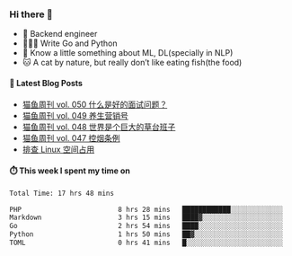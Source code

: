 ### Hi there 👋

- 🔧 Backend engineer
- 👨🏻‍💻 Write Go and Python
- 🔭 Know a little something about ML, DL(specially in NLP)
- 🐱 A cat by nature, but really don’t like eating fish(the food)

#### 📖 Latest Blog Posts
<!-- BLOG-POST-LIST:START -->
- [猫鱼周刊 vol. 050 什么是好的面试问题？](https://ameow.xyz/archives/weekly-050)
- [猫鱼周刊 vol. 049 养生营销号](https://ameow.xyz/archives/weekly-049)
- [猫鱼周刊 vol. 048 世界是个巨大的草台班子](https://ameow.xyz/archives/weekly-048)
- [猫鱼周刊 vol. 047 控烟条例](https://ameow.xyz/archives/weekly-047)
- [排查 Linux 空间占用](https://ameow.xyz/archives/linux-storage-usage-troubleshoot)
<!-- BLOG-POST-LIST:END -->

#### ⏱️ This week I spent my time on
<!--START_SECTION:waka-->

```txt
Total Time: 17 hrs 48 mins

PHP                        8 hrs 28 mins   ████████████░░░░░░░░░░░░░   47.60 %
Markdown                   3 hrs 15 mins   ████▓░░░░░░░░░░░░░░░░░░░░   18.23 %
Go                         2 hrs 54 mins   ████░░░░░░░░░░░░░░░░░░░░░   16.30 %
Python                     1 hrs 50 mins   ██▓░░░░░░░░░░░░░░░░░░░░░░   10.30 %
TOML                       0 hrs 41 mins   █░░░░░░░░░░░░░░░░░░░░░░░░   03.88 %
```

<!--END_SECTION:waka-->

<!--
**LeslieLeung/LeslieLeung** is a ✨ _special_ ✨ repository because its `README.md` (this file) appears on your GitHub profile.

Here are some ideas to get you started:

- 🔭 I’m currently working on ...
- 🌱 I’m currently learning ...
- 👯 I’m looking to collaborate on ...
- 🤔 I’m looking for help with ...
- 💬 Ask me about ...
- 📫 How to reach me: ...
- 😄 Pronouns: ...
- ⚡ Fun fact: ...
-->

